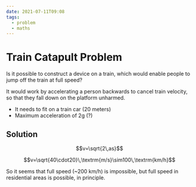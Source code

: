 ```yaml
---
date: 2021-07-11T09:08
tags:
  - problem
  - maths
---
```


# Train Catapult Problem

Is it possible to construct a device on a train, which would enable people to jump off the train at full speed?

It would work by accelerating a person backwards to cancel train velocity, so that they fall down on the platform unharmed.

* It needs to fit on a train car (20 meters)
* Maximum acceleration of 2g (?)

## Solution

$$v=\sqrt{2\,as}$$

$$v=\sqrt{40\cdot20}\,\textrm{m/s}\sim100\,\textrm{km/h}$$

So it seems that full speed (~200 km/h) is impossible, but full speed in residential areas is possible, in principle.
